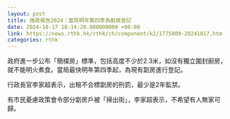 ```yaml
---
layout: post
title: 施政報告2024｜當局明年第四季為劏房登記
date: 2024-10-17 18:14:20.000000000 +08:00
link: https://news.rthk.hk/rthk/ch/component/k2/1775009-20241017.htm
categories: rthk
---
```


政府進一步公布「簡樸房」標準，包括高度不少於2.3米，如沒有獨立圍封廚房，就不能明火煮食。當局最快明年第四季起，為現有劏房進行登記。

行政長官李家超表示，出租不合標劏房的刑罰，最少是2年監禁。

有市民憂慮政策會令部分劏房戶被「掃出街」，李家超表示，不希望有人無家可歸。

